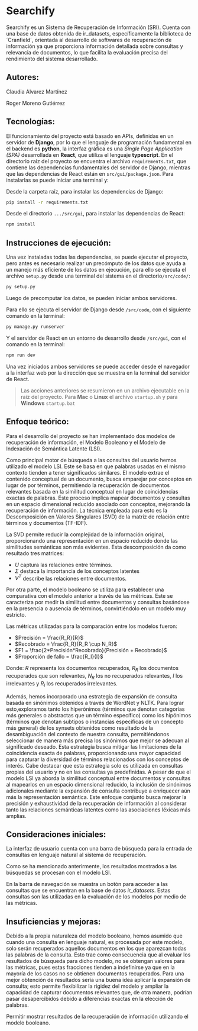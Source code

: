 # Searchify 
Searchify es un Sistema de Recuperación de Información (SRI). Cuenta con una base de datos  obtenida de ir_datasets, específicamente la biblioteca de ´Cranfield´, orientada al desarrollo de softwares de recuperación de información ya que proporciona información detallada sobre consultas y relevancia de documentos, lo que facilita la evaluación precisa del rendimiento del sistema desarrollado.



## Autores:

Claudia Alvarez Martínez

Roger Moreno Gutiérrez



## Tecnologías:

El funcionamiento del proyecto está basado en APIs, definidas en un servidor de **Django**, por lo que el lenguaje de programación fundamental en el backend es **python**, la interfaz gráfica es una *Single Page Application (SPA)* desarrollada en **React**, que utiliza el lenguaje **typescript**. En el directorio raíz del proyecto se encuentra el archivo `requirements.txt`, que contiene las dependencias fundamentales del servidor de Django, mientras que las dependencias de React están en `src/gui/package.json`. Para instalarlas se puede iniciar una terminal y:

Desde la carpeta raíz, para instalar las dependencias de Django:

```bash
pip install -r requirements.txt
```

Desde el directorio `.../src/gui`, para instalar las dependencias de React:

```bash
npm install
```



## Instrucciones de ejecución:

Una vez instaladas todas las dependencias, se puede ejecutar el proyecto, pero antes es necesario realizar un precómputo de los datos que ayuda a un manejo más eficiente de los datos en ejecución, para ello se ejecuta el archivo `setup.py` desde una terminal del sistema en el directorio`/src/code/`:

```bash
py setup.py
```

Luego de precomputar los datos, se pueden iniciar ambos servidores.

Para ello se ejecuta el servidor de Django desde `/src/code`, con el siguiente comando en la terminal:

```bash
py manage.py runserver
```

Y el servidor de React en un entorno de desarrollo desde `/src/gui`, con el comando en la terminal:

```bash
npm run dev
```

Una vez iniciados ambos servidores se puede acceder desde el navegador a la interfaz web por la dirección que se muestra en la terminal del servidor de React.

> Las acciones anteriores se resumieron en un archivo ejecutable en la raíz del proyecto. Para **Mac** o **Linux** el archivo `startup.sh` y para **Windows** `startup.bat`



## Enfoque teórico:

Para el desarrollo del proyecto se han implementado dos modelos de recuperación de información, el Modelo Booleano y el Modelo de Indexación de Semántica Latente (LSI).

Como principal motor de búsqueda a las consultas del usuario hemos utilizado el modelo LSI. Este se basa en que palabras usadas en el mismo contexto tienden a tener significados similares. El modelo extrae el contenido conceptual de un documento, busca emparejar por conceptos en lugar de por términos, permitiendo la recuperación de documentos relevantes basada en la similitud conceptual en lugar de coincidencias exactas de palabras. Este proceso implica mapear documentos y consultas en un espacio dimensional reducido asociado con conceptos, mejorando la recuperación de información. La técnica empleada para esto es la Descomposición en Valores Singulares (SVD) de la matriz de relación entre términos y documentos (TF-IDF).

La SVD permite reducir la complejidad de la información original, proporcionando una representación en un espacio reducido donde las similitudes semánticas son más evidentes. Esta descomposición da como resultado tres matrices: 

- $U$ captura las relaciones entre términos.
- $Σ$ destaca la importancia de los conceptos latentes
- $V^T$ describe las relaciones entre documentos.

Por otra parte, el modelo booleano se utiliza para establecer una comparativa con el modelo anterior a través de las métricas. Este se caracteriza por medir la similitud entre documentos y consultas basándose en la presencia o ausencia de términos, convirtiéndolo en un modelo muy estricto.

Las métricas utilizadas para la comparación entre los modelos fueron:

- $Precisión = \frac{R_R}{R}$ 
- $Recobrado = \frac{R_R}{R_R \cup N_R}$
- $F1 = \frac{2*Precisión*Recobrado}{Precisión + Recobrado}$ 
- $Proporción de fallo = \frac{R_I}{I}$

Donde: $R$ representa los documentos recuperados, $R_R$ los documentos recuperados que son relevantes, $N_R$ los no recuperados relevantes, $I$ los irrelevantes y $R_I$ los recuperados irrelevantes. 

Además, hemos incorporado una estrategia de expansión de consulta basada en sinónimos obtenidos a través de WordNet y NLTK. Para lograr esto,exploramos tanto los hiperónimos (términos que denotan categorías más generales o abstractas que un término específico) como los hipónimos (términos que denotan subtipos o instancias específicas de un concepto más general) de los synsets obtenidos como resultado de la desambiguación del contexto de nuestra consulta, permitiéndonos seleccionar de manera más precisa los sinónimos que mejor se adecuan al significado deseado. Esta estrategia busca mitigar las limitaciones de la coincidencia exacta de palabras, proporcionando una mayor capacidad para capturar la diversidad de términos relacionados con los conceptos de interés.
Cabe destacar que esta estrategia solo es utilizada en consultas propias del usuario y no en las consultas ya predefinidas. A pesar de que el modelo LSI ya aborda la similitud conceptual entre documentos y consultas al mapearlos en un espacio dimensional reducido, la inclusión de sinónimos adicionales mediante la expansión de consulta contribuye a enriquecer aún más la representación semántica. Este enfoque conjunto busca mejorar la precisión y exhaustividad de la recuperación de información al considerar tanto las relaciones semánticas latentes como las asociaciones léxicas más amplias.

## Consideraciones iniciales:

La interfaz de usuario cuenta con una barra de búsqueda para la entrada de consultas en lenguaje natural al sistema de recuperación. 

Como se ha mencionado anterirmente, los resultados mostrados a las búsquedas se procesan con el modelo LSI. 

En la barra de navegación se muestra un botón para acceder a las consultas que se encuentran en la base de datos *ir_datasets*. Estas consultas son las utilizadas en la evaluación de los modelos por medio de las métricas.



## Insuficiencias y mejoras:

Debido a la propia naturaleza del modelo booleano, hemos asumido que cuando una consulta en lenguaje natural, es procesada por este modelo, solo serán recuperados aquellos documentos en los que aparezcan todas las palabras de la consulta. Esto trae como consecuencia que al evaluar los resultados de búsqueda para dicho modelo, no se obtengan valores para las métricas, pues estas fracciones tienden a indefinirse ya que en la mayoría de los casos no se obtienen documentos recuperados. Para una mejor obtención de resultados sería una buena idea aplicar la expansión de consulta; esto permite flexibilizar la rigidez del modelo y ampliar la capacidad de capturar documentos relevantes que, de otra manera, podrían pasar desapercibidos debido a diferencias exactas en la elección de palabras.

Permitir mostrar resultados de la recuperación de información utilizando el modelo booleano.

